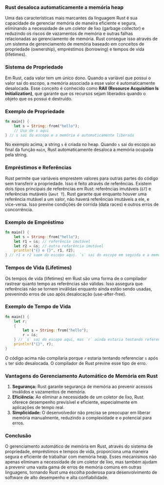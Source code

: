 ### Rust desaloca automaticamente a memória heap

Uma das características mais marcantes da linguagem Rust é sua capacidade de gerenciar memória de maneira eficiente e segura, eliminando a necessidade de um coletor de lixo (garbage collector) e reduzindo os riscos de vazamentos de memória e outras falhas relacionadas ao gerenciamento de memória. Rust consegue isso através de um sistema de gerenciamento de memória baseado em conceitos de propriedade (ownership), empréstimos (borrowing) e tempos de vida (lifetimes).

### Sistema de Propriedade

Em Rust, cada valor tem um único dono. Quando a variável que possui o valor sai do escopo, a memória associada a esse valor é automaticamente desalocada. Esse conceito é conhecido como **RAII (Resource Acquisition Is Initialization)**, que garante que os recursos sejam liberados quando o objeto que os possui é destruído.

### Exemplo de Propriedade

```rust
fn main() {
    let s = String::from("hello");
    // Uso de s aqui
} // s sai do escopo e a memória é automaticamente liberada
```

No exemplo acima, a string `s` é criada no heap. Quando `s` sai do escopo ao final da função `main`, Rust automaticamente desaloca a memória ocupada pela string.

### Empréstimos e Referências

Rust permite que variáveis emprestem valores para outras partes do código sem transferir a propriedade. Isso é feito através de referências. Existem dois tipos principais de referências em Rust: referências imutáveis (`&T`) e referências mutáveis (`&mut T`). Rust garante que enquanto houver uma referência mutável a um valor, não haverá referências imutáveis a ele, e vice-versa. Isso previne condições de corrida (data races) e outros erros de concorrência.

### Exemplo de Empréstimo

```rust
fn main() {
    let s = String::from("hello");
    let r1 = &s; // referência imutável
    let r2 = &s; // outra referência imutável
    println!("{} e {}", r1, r2);
} // r1 e r2 saem do escopo aqui. `s` sai do escopo em seguida e a memória é liberada
```

### Tempos de Vida (Lifetimes)

Os tempos de vida (lifetimes) em Rust são uma forma de o compilador rastrear quanto tempo as referências são válidas. Isso assegura que referências não se tornem inválidas enquanto ainda estão sendo usadas, prevenindo erros de uso após desalocação (use-after-free).

### Exemplo de Tempo de Vida

```rust
fn main() {
    let r;
    {
        let s = String::from("hello");
        r = &s;
    } // `s` sai do escopo aqui, mas `r` ainda estaria tentando referenciar `s`
    println!("{}", r);
}
```

O código acima não compilaria porque `r` estaria tentando referenciar `s` após `s` ter sido desalocada. O compilador de Rust previne esse tipo de erro.

### Vantagens do Gerenciamento Automático de Memória em Rust

1. **Segurança:** Rust garante segurança de memória ao prevenir acessos inválidos e vazamentos de memória.
2. **Eficiência:** Ao eliminar a necessidade de um coletor de lixo, Rust oferece desempenho previsível e eficiente, especialmente em aplicações de tempo real.
3. **Simplicidade:** O desenvolvedor não precisa se preocupar em liberar memória manualmente, reduzindo a complexidade e o potencial para erros.

### Conclusão

O gerenciamento automático de memória em Rust, através do sistema de propriedade, empréstimos e tempos de vida, proporciona uma maneira segura e eficiente de trabalhar com memória heap. Esses mecanismos não apenas eliminam a necessidade de um coletor de lixo, mas também ajudam a prevenir uma vasta gama de erros de memória comuns em outras linguagens, tornando Rust uma escolha poderosa para desenvolvimento de software de alto desempenho e alta confiabilidade.